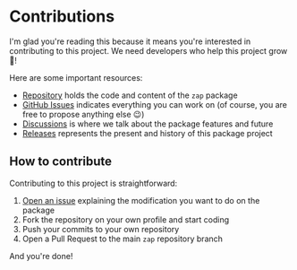 # Contributions

I'm glad you're reading this because it means you're interested in contributing to this project. We need developers who help this project grow 🌱!

Here are some important resources:
- [Repository](https://github.com/l0uisgrange/zap) holds the code and content of the `zap` package
- [GitHub Issues](https://github.com/l0uisgrange/zap/issues) indicates everything you can work on (of course, you are free to propose anything else 😉)
- [Discussions](https://github.com/l0uisgrange/zap/discussions) is where we talk about the package features and future
- [Releases](https://github.com/l0uisgrange/zap/releases) represents the present and history of this package project

## How to contribute

Contributing to this project is straightforward:
1. [Open an issue](https://github.com/l0uisgrange/zap/issues/new) explaining the modification you want to do on the package
2. Fork the repository on your own profile and start coding
3. Push your commits to your own repository
4. Open a Pull Request to the main `zap` repository branch

And you're done!
